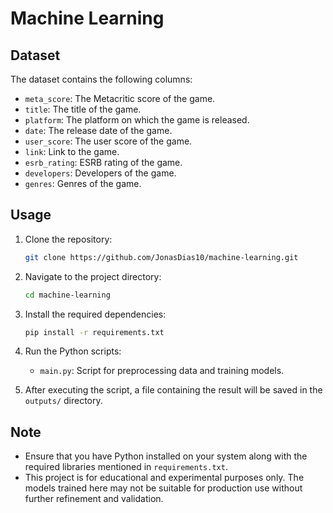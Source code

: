 # Machine Learning

## Dataset

The dataset contains the following columns:

- `meta_score`: The Metacritic score of the game.
- `title`: The title of the game.
- `platform`: The platform on which the game is released.
- `date`: The release date of the game.
- `user_score`: The user score of the game.
- `link`: Link to the game.
- `esrb_rating`: ESRB rating of the game.
- `developers`: Developers of the game.
- `genres`: Genres of the game.

## Usage

1. Clone the repository:

   ```bash
   git clone https://github.com/JonasDias10/machine-learning.git
   ```

2. Navigate to the project directory:

   ```bash
   cd machine-learning
   ```

3. Install the required dependencies:

   ```bash
   pip install -r requirements.txt
   ```

4. Run the Python scripts:

   - `main.py`: Script for preprocessing data and training models.
     
5. After executing the script, a file containing the result will be saved in the `outputs/` directory.

## Note

- Ensure that you have Python installed on your system along with the required libraries mentioned in `requirements.txt`.
- This project is for educational and experimental purposes only. The models trained here may not be suitable for production use without further refinement and validation.
